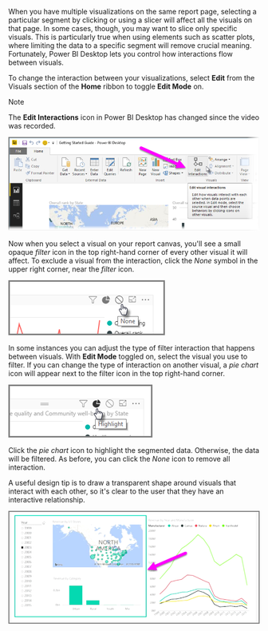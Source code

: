 When you have multiple visualizations on the same report page, selecting a particular segment by clicking or using a slicer will affect all the visuals on that page. In some cases, though, you may want to slice only specific visuals. This is particularly true when using elements such as scatter plots, where limiting the data to a specific segment will remove crucial meaning. Fortunately, Power BI Desktop lets you control how interactions flow between visuals.

To change the interaction between your visualizations, select **Edit** from the Visuals section of the **Home** ribbon to toggle **Edit Mode** on.

>[!NOTE]
>The **Edit Interactions** icon in Power BI Desktop has changed since the video was recorded.
> 
> 

![](media/3-11a-create-interaction-between-visualizations/3-11a_1.png)

Now when you select a visual on your report canvas, you'll see a small opaque *filter* icon in the top right-hand corner of every other visual it will affect. To exclude a visual from the interaction, click the *None* symbol in the upper right corner, near the *filter* icon.

![](media/3-11a-create-interaction-between-visualizations/3-11a_2.png)

In some instances you can adjust the type of filter interaction that happens between visuals. With **Edit Mode** toggled on, select the visual you use to filter. If you can change the type of interaction on another visual, a *pie chart* icon will appear next to the filter icon in the top right-hand corner.

![](media/3-11a-create-interaction-between-visualizations/3-11a_3.png)

Click the *pie chart* icon to highlight the segmented data. Otherwise, the data will be filtered. As before, you can click the *None* icon to remove all interaction.

A useful design tip is to draw a transparent shape around visuals that interact with each other, so it's clear to the user that they have an interactive relationship.

![](media/3-11a-create-interaction-between-visualizations/3-11a_4.png)


